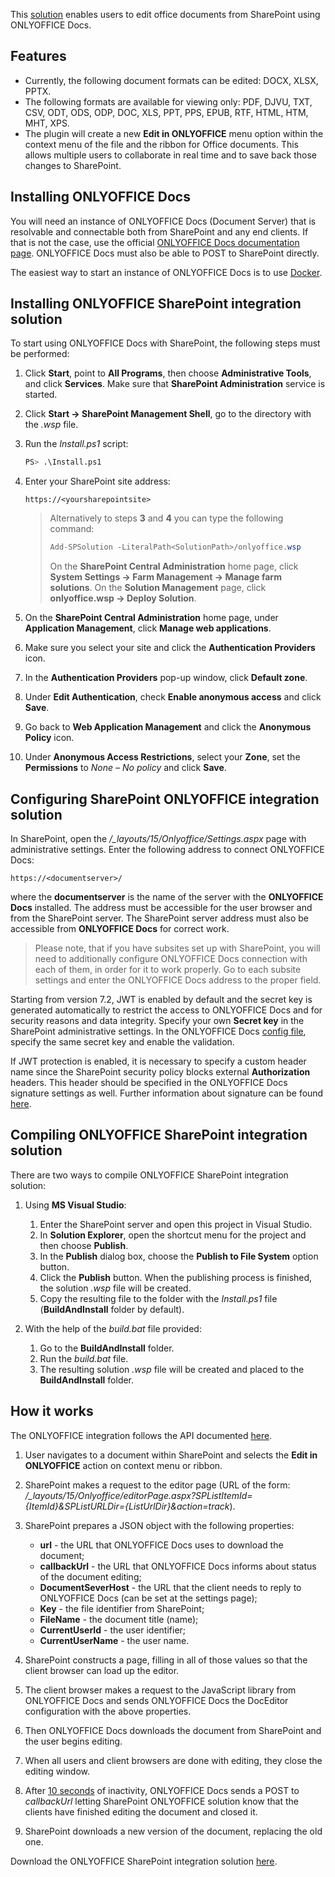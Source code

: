 This [solution](https://github.com/ONLYOFFICE/onlyoffice-sharepoint) enables users to edit office documents from SharePoint using ONLYOFFICE Docs.

## Features

* Currently, the following document formats can be edited: DOCX, XLSX, PPTX.
* The following formats are available for viewing only: PDF, DJVU, TXT, CSV, ODT, ODS, ODP, DOC, XLS, PPT, PPS, EPUB, RTF, HTML, HTM, MHT, XPS.
* The plugin will create a new **Edit in ONLYOFFICE** menu option within the context menu of the file and the ribbon for Office documents. This allows multiple users to collaborate in real time and to save back those changes to SharePoint.

## Installing ONLYOFFICE Docs

You will need an instance of ONLYOFFICE Docs (Document Server) that is resolvable and connectable both from SharePoint and any end clients. If that is not the case, use the official [ONLYOFFICE Docs documentation page](https://helpcenter.onlyoffice.com/server/linux/document/linux-installation.aspx). ONLYOFFICE Docs must also be able to POST to SharePoint directly.

The easiest way to start an instance of ONLYOFFICE Docs is to use [Docker](https://github.com/ONLYOFFICE/Docker-DocumentServer).

## Installing ONLYOFFICE SharePoint integration solution

To start using ONLYOFFICE Docs with SharePoint, the following steps must be performed:

1. Click **Start**, point to **All Programs**, then choose **Administrative Tools**, and click **Services**. Make sure that **SharePoint Administration** service is started.

2. Click **Start -> SharePoint Management Shell**, go to the directory with the *.wsp* file.

3. Run the *Install.ps1* script:

   ``` bash
   PS> .\Install.ps1
   ```

4. Enter your SharePoint site address:

   ```
   https://<yoursharepointsite>
   ```

   > Alternatively to steps **3** and **4** you can type the following command:
   >
   >   ``` powershell
   >   Add-SPSolution -LiteralPath<SolutionPath>/onlyoffice.wsp
   >   ```
   >   
   >   On the **SharePoint Central Administration** home page, click **System Settings -> Farm Management -> Manage farm solutions**. On the **Solution Management** page, click **onlyoffice.wsp -> Deploy Solution**.

5. On the **SharePoint Central Administration** home page, under **Application Management**, click **Manage web applications**.

6. Make sure you select your site and click the **Authentication Providers** icon.

7. In the **Authentication Providers** pop-up window, click **Default zone**.

8. Under **Edit Authentication**, check **Enable anonymous access** and click **Save**.

9. Go back to **Web Application Management** and click the **Anonymous Policy** icon.

10. Under **Anonymous Access Restrictions**, select your **Zone**, set the **Permissions** to *None – No policy* and click **Save**.

## Configuring SharePoint ONLYOFFICE integration solution

In SharePoint, open the */\_layouts/15/Onlyoffice/Settings.aspx* page with administrative settings. Enter the following address to connect ONLYOFFICE Docs:

```
https://<documentserver>/
```

where the **documentserver** is the name of the server with the **ONLYOFFICE Docs** installed. The address must be accessible for the user browser and from the SharePoint server. The SharePoint server address must also be accessible from **ONLYOFFICE Docs** for correct work.

> Please note, that if you have subsites set up with SharePoint, you will need to additionally configure ONLYOFFICE Docs connection with each of them, in order for it to work properly. Go to each subsite settings and enter the ONLYOFFICE Docs address to the proper field.

Starting from version 7.2, JWT is enabled by default and the secret key is generated automatically to restrict the access to ONLYOFFICE Docs and for security reasons and data integrity. Specify your own **Secret key** in the SharePoint administrative settings. In the ONLYOFFICE Docs [config file](../../../Additional%20API/Signature/index.md), specify the same secret key and enable the validation.

If JWT protection is enabled, it is necessary to specify a custom header name since the SharePoint security policy blocks external **Authorization** headers. This header should be specified in the ONLYOFFICE Docs signature settings as well. Further information about signature can be found [here](../../../Additional%20API/Signature/index.md).

## Compiling ONLYOFFICE SharePoint integration solution

There are two ways to compile ONLYOFFICE SharePoint integration solution:

1. Using **MS Visual Studio**:

   1. Enter the SharePoint server and open this project in Visual Studio.
   2. In **Solution Explorer**, open the shortcut menu for the project and then choose **Publish**.
   3. In the **Publish** dialog box, choose the **Publish to File System** option button.
   4. Click the **Publish** button. When the publishing process is finished, the solution *.wsp* file will be created.
   5. Copy the resulting file to the folder with the *Install.ps1* file (**BuildAndInstall** folder by default).

2. With the help of the *build.bat* file provided:

   1. Go to the **BuildAndInstall** folder.
   2. Run the *build.bat* file.
   3. The resulting solution *.wsp* file will be created and placed to the **BuildAndInstall** folder.

## How it works

The ONLYOFFICE integration follows the API documented [here](../../Basic%20concepts/index.md).

1. User navigates to a document within SharePoint and selects the **Edit in ONLYOFFICE** action on context menu or ribbon.

2. SharePoint makes a request to the editor page (URL of the form: */\_layouts/15/Onlyoffice/editorPage.aspx?SPListItemId={ItemId}\&SPListURLDir={ListUrlDir}\&action=track*).

3. SharePoint prepares a JSON object with the following properties:

   * **url** - the URL that ONLYOFFICE Docs uses to download the document;
   * **callbackUrl** - the URL that ONLYOFFICE Docs informs about status of the document editing;
   * **DocumentSeverHost** - the URL that the client needs to reply to ONLYOFFICE Docs (can be set at the settings page);
   * **Key** - the file identifier from SharePoint;
   * **FileName** - the document title (name);
   * **CurrentUserId** - the user identifier;
   * **CurrentUserName** - the user name.

4. SharePoint constructs a page, filling in all of those values so that the client browser can load up the editor.

5. The client browser makes a request to the JavaScript library from ONLYOFFICE Docs and sends ONLYOFFICE Docs the DocEditor configuration with the above properties.

6. Then ONLYOFFICE Docs downloads the document from SharePoint and the user begins editing.

7. When all users and client browsers are done with editing, they close the editing window.

8. After [10 seconds](../../How%20It%20Works/Saving%20file/#save-delay) of inactivity, ONLYOFFICE Docs sends a POST to *callbackUrl* letting SharePoint ONLYOFFICE solution know that the clients have finished editing the document and closed it.

9. SharePoint downloads a new version of the document, replacing the old one.

Download the ONLYOFFICE SharePoint integration solution [here](https://github.com/ONLYOFFICE/onlyoffice-sharepoint).
